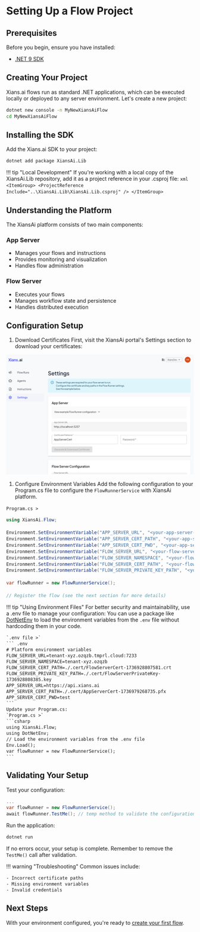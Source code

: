 # Setting Up a Flow Project

## Prerequisites

Before you begin, ensure you have installed:

- [.NET 9 SDK](https://dotnet.microsoft.com/en-us/download/dotnet/9.0)

## Creating Your Project

Xians.ai flows run as standard .NET applications, which can be executed locally or deployed to any server environment. Let's create a new project:

```bash
dotnet new console -n MyNewXiansAiFlow
cd MyNewXiansAiFlow
```

## Installing the SDK

Add the Xians.ai SDK to your project:

```bash
dotnet add package XiansAi.Lib
```

!!! tip "Local Development"
    If you're working with a local copy of the XiansAi.Lib repository, add it as a project reference in your .csproj file:
    ```xml
    <ItemGroup>
        <ProjectReference Include="..\XiansAi.Lib\XiansAi.Lib.csproj" />
    </ItemGroup>
    ```

## Understanding the Platform

The XiansAi platform consists of two main components:

### App Server

- Manages your flows and instructions
- Provides monitoring and visualization
- Handles flow administration

### Flow Server

- Executes your flows
- Manages workflow state and persistence
- Handles distributed execution

## Configuration Setup

1. Download Certificates
First, visit the XiansAi portal's Settings section to download your certificates:

![Settings](../images/portal-settings.png)

1. Configure Environment Variables
Add the following configuration to your Program.cs file to configure the `FlowRunnerService` with XiansAi platform.

`Program.cs >`

```csharp
using XiansAi.Flow;

Environment.SetEnvironmentVariable("APP_SERVER_URL", "<your-app-server-url>");
Environment.SetEnvironmentVariable("APP_SERVER_CERT_PATH", "<your-app-server-cert-path>");
Environment.SetEnvironmentVariable("APP_SERVER_CERT_PWD", "<your-app-server-cert-pwd>");
Environment.SetEnvironmentVariable("FLOW_SERVER_URL", "<your-flow-server-url>");
Environment.SetEnvironmentVariable("FLOW_SERVER_NAMESPACE", "<your-flow-server-namespace>");
Environment.SetEnvironmentVariable("FLOW_SERVER_CERT_PATH", "<your-flow-server-cert-path>");
Environment.SetEnvironmentVariable("FLOW_SERVER_PRIVATE_KEY_PATH", "<your-flow-server-private-key-path>");

var flowRunner = new FlowRunnerService();

// Register the flow (see the next section for more details)
```

!!! tip "Using Environment Files"
    For better security and maintainability, use a .env file to manage your configuration:
    You can use a package like [DotNetEnv](https://github.com/tonerdo/dotnet-env) to load the environment variables from the `.env` file without hardcoding them in your code.

    `.env file >`
    ``` .env
    # Platform environment variables
    FLOW_SERVER_URL=tenant-xyz.ozqzb.tmprl.cloud:7233
    FLOW_SERVER_NAMESPACE=tenant-xyz.ozqzb
    FLOW_SERVER_CERT_PATH=./.cert/FlowServerCert-1736928807581.crt
    FLOW_SERVER_PRIVATE_KEY_PATH=./.cert/FlowServerPrivateKey-1736928808385.key
    APP_SERVER_URL=https://api.xians.ai
    APP_SERVER_CERT_PATH=./.cert/AppServerCert-1736979268735.pfx
    APP_SERVER_CERT_PWD=test
    ```
    Update your Program.cs:
    `Program.cs >`
    ```csharp
    using XiansAi.Flow;
    using DotNetEnv;
    // Load the environment variables from the .env file
    Env.Load();
    var flowRunner = new FlowRunnerService();
    ```

## Validating Your Setup

Test your configuration:

```csharp
...
var flowRunner = new FlowRunnerService();
await flowRunner.TestMe(); // temp method to validate the configuration
```

Run the application:

```bash
dotnet run
```

If no errors occur, your setup is complete. Remember to remove the `TestMe()` call after validation.

!!! warning "Troubleshooting"
    Common issues include:

    - Incorrect certificate paths
    - Missing environment variables
    - Invalid credentials

## Next Steps

With your environment configured, you're ready to [create your first flow](2-first-flow.md).
